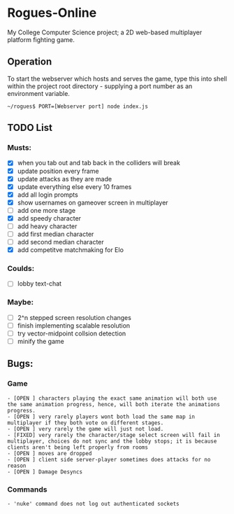 # **Rogues-Online**
My College Computer Science project; a 2D web-based multiplayer platform fighting game.

## Operation
To start the webserver which hosts and serves the game, type this into shell within the project root directory - supplying a port number as an environment variable.
```console
~/rogues$ PORT=[Webserver port] node index.js
```

## TODO List
### Musts:
   - [x] when you tab out and tab back in the colliders will break
   - [x] update position every frame
   - [x] update attacks as they are made
   - [x] update everything else every 10 frames
   - [x] add all login prompts
   - [x] show usernames on gameover screen in multiplayer
   - [ ] add one more stage
   - [x] add speedy character
   - [ ] add heavy character
   - [ ] add first median character
   - [ ] add second median character
   - [x] add competitve matchmaking for Elo
### Coulds:
   - [ ] lobby text-chat
### Maybe:
   - [ ] 2^n stepped screen resolution changes
   - [ ] finish implementing scalable resolution
   - [ ] try vector-midpoint collsion detection
   - [ ] minify the game

## Bugs:
  ### Game
    - [OPEN ] characters playing the exact same animation will both use the same animation progress, hence, will both iterate the animations progress.
    - [OPEN ] very rarely players wont both load the same map in multiplayer if they both vote on different stages.
    - [OPEN ] very rarely the game will just not load.
    - [FIXED] very rarely the character/stage select screen will fail in multiplayer, choices do not sync and the lobby stops; it is because clients aren't being left properly from rooms
    - [OPEN ] moves are dropped
    - [OPEN ] client side server-player sometimes does attacks for no reason
    - [OPEN ] Damage Desyncs

  ### Commands
    - 'nuke' command does not log out authenticated sockets
